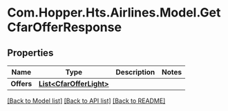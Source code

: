 # Com.Hopper.Hts.Airlines.Model.GetCfarOfferResponse

## Properties

Name | Type | Description | Notes
------------ | ------------- | ------------- | -------------
**Offers** | [**List&lt;CfarOfferLight&gt;**](CfarOfferLight.md) |  | 

[[Back to Model list]](../README.md#documentation-for-models) [[Back to API list]](../README.md#documentation-for-api-endpoints) [[Back to README]](../README.md)

